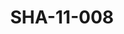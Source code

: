 ---
pid: SHA-11-008
title: SHA-11-008
language: en
collection: Sharhabil Ahmed
original_label: 
rights: Sharhabil Ahmed
location_of_original: Sharhabil Ahmed
photographer_or_studio: Sudanese Minsitry of Information
scanned_from: photograph 10.6 by 15.2
_date: '1966'
location: Khartoum
description: Harambe received by President al Azhari
additional_notes: 
permission_display: 'yes'
on_server: 'no'
on_website: 'no'
permalink: "/archive/en/sha-11-008.html"
layout: photo-page
---